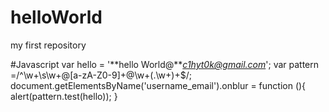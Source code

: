 # helloWorld
my first repository


#Javascript
var hello = '**hello World@***c1hyt0k@gmail.com*';
var pattern =/^\w+\s\w+@[a-zA-Z0-9]+@\w+(\.\w+)+$/;
document.getElementsByName('username_email').onblur = function (){
    alert(pattern.test(hello));
}
